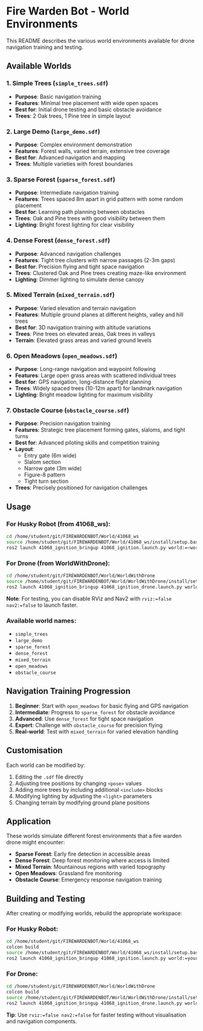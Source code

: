 # Fire Warden Bot - World Environments

This README describes the various world environments available for drone navigation training and testing.

## Available Worlds

### 1. **Simple Trees** (`simple_trees.sdf`)
- **Purpose**: Basic navigation training
- **Features**: Minimal tree placement with wide open spaces
- **Best for**: Initial drone testing and basic obstacle avoidance
- **Trees**: 2 Oak trees, 1 Pine tree in simple layout

### 2. **Large Demo** (`large_demo.sdf`)
- **Purpose**: Complex environment demonstration
- **Features**: Forest walls, varied terrain, extensive tree coverage
- **Best for**: Advanced navigation and mapping
- **Trees**: Multiple varieties with forest boundaries

### 3. **Sparse Forest** (`sparse_forest.sdf`)
- **Purpose**: Intermediate navigation training
- **Features**: Trees spaced 8m apart in grid pattern with some random placement
- **Best for**: Learning path planning between obstacles
- **Trees**: Oak and Pine trees with good visibility between them
- **Lighting**: Bright forest lighting for clear visibility

### 4. **Dense Forest** (`dense_forest.sdf`)
- **Purpose**: Advanced navigation challenges
- **Features**: Tight tree clusters with narrow passages (2-3m gaps)
- **Best for**: Precision flying and tight space navigation
- **Trees**: Clustered Oak and Pine trees creating maze-like environment
- **Lighting**: Dimmer lighting to simulate dense canopy

### 5. **Mixed Terrain** (`mixed_terrain.sdf`)
- **Purpose**: Varied elevation and terrain navigation
- **Features**: Multiple ground planes at different heights, valley and hill trees
- **Best for**: 3D navigation training with altitude variations
- **Trees**: Pine trees on elevated areas, Oak trees in valleys
- **Terrain**: Elevated grass areas and varied ground levels

### 6. **Open Meadows** (`open_meadows.sdf`)
- **Purpose**: Long-range navigation and waypoint following
- **Features**: Large open grass areas with scattered individual trees
- **Best for**: GPS navigation, long-distance flight planning
- **Trees**: Widely spaced trees (10-12m apart) for landmark navigation
- **Lighting**: Bright meadow lighting for maximum visibility

### 7. **Obstacle Course** (`obstacle_course.sdf`)
- **Purpose**: Precision navigation training
- **Features**: Strategic tree placement forming gates, slaloms, and tight turns
- **Best for**: Advanced piloting skills and competition training
- **Layout**: 
  - Entry gate (6m wide)
  - Slalom section
  - Narrow gate (3m wide)
  - Figure-8 pattern
  - Tight turn section
- **Trees**: Precisely positioned for navigation challenges

## Usage

### For Husky Robot (from 41068_ws):
```bash
cd /home/student/git/FIREWARDENBOT/World/41068_ws
source /home/student/git/FIREWARDENBOT/World/41068_ws/install/setup.bash
ros2 launch 41068_ignition_bringup 41068_ignition.launch.py world:=<world_name>
```

### For Drone (from WorldWithDrone):
```bash
cd /home/student/git/FIREWARDENBOT/World/WorldWithDrone
source /home/student/git/FIREWARDENBOT/World/WorldWithDrone/install/setup.bash
ros2 launch 41068_ignition_bringup 41068_ignition_drone.launch.py world:=<world_name> rviz:=false nav2:=false
```

**Note**: For testing, you can disable RViz and Nav2 with `rviz:=false nav2:=false` to launch faster.

### Available world names:
- `simple_trees`
- `large_demo`
- `sparse_forest`
- `dense_forest`
- `mixed_terrain`
- `open_meadows`
- `obstacle_course`

## Navigation Training Progression

1. **Beginner**: Start with `open_meadows` for basic flying and GPS navigation
2. **Intermediate**: Progress to `sparse_forest` for obstacle avoidance
3. **Advanced**: Use `dense_forest` for tight space navigation
4. **Expert**: Challenge with `obstacle_course` for precision flying
5. **Real-world**: Test with `mixed_terrain` for varied elevation handling

## Customisation  

Each world can be modified by:
1. Editing the `.sdf` file directly
2. Adjusting tree positions by changing `<pose>` values
3. Adding more trees by including additional `<include>` blocks
4. Modifying lighting by adjusting the `<light>` parameters
5. Changing terrain by modifying ground plane positions

## Application

These worlds simulate different forest environments that a fire warden drone might encounter:
- **Sparse Forest**: Early fire detection in accessible areas
- **Dense Forest**: Deep forest monitoring where access is limited
- **Mixed Terrain**: Mountainous regions with varied topography
- **Open Meadows**: Grassland fire monitoring
- **Obstacle Course**: Emergency response navigation training

## Building and Testing

After creating or modifying worlds, rebuild the appropriate workspace:

### For Husky Robot:
```bash
cd /home/student/git/FIREWARDENBOT/World/41068_ws
colcon build
source /home/student/git/FIREWARDENBOT/World/41068_ws/install/setup.bash
ros2 launch 41068_ignition_bringup 41068_ignition.launch.py world:=your_world_name
```

### For Drone:
```bash
cd /home/student/git/FIREWARDENBOT/World/WorldWithDrone
colcon build
source /home/student/git/FIREWARDENBOT/World/WorldWithDrone/install/setup.bash
ros2 launch 41068_ignition_bringup 41068_ignition_drone.launch.py world:=your_world_name rviz:=false nav2:=false
```

**Tip**: Use `rviz:=false nav2:=false` for faster testing without visualisation and navigation components.
  